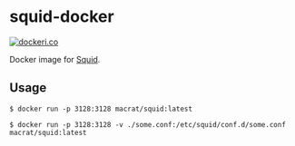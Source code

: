 squid-docker
============

[![dockeri.co](https://dockerico.blankenship.io/image/macrat/squid)](https://hub.docker.com/r/macrat/squid)

Docker image for [Squid](http://www.squid-cache.org/).


## Usage

``` shell
$ docker run -p 3128:3128 macrat/squid:latest
```

``` shell
$ docker run -p 3128:3128 -v ./some.conf:/etc/squid/conf.d/some.conf macrat/squid:latest
```
